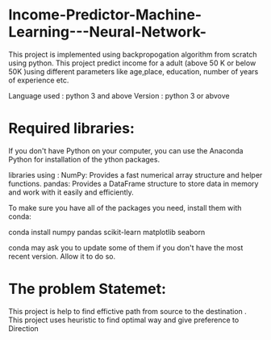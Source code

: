 # Income-Predictor-Machine-Learning---Neural-Network-

This project is implemented using backpropogation algorithm from scratch using python. 
This project predict income for a adult (above 50 K or below 50K )using different parameters like age,place, education, number of years of experience etc. 

Language used : python 3 and above
Version : python 3 or abvove


# Required libraries: 

If you don't have Python on your computer, you can use the Anaconda Python for installation of the ython packages.

libraries using :
NumPy: Provides a fast numerical array structure and helper functions.
pandas: Provides a DataFrame structure to store data in memory and work with it easily and efficiently.

To make sure you have all of the packages you need, install them with conda:

conda install numpy pandas scikit-learn matplotlib seaborn

conda may ask you to update some of them if you don't have the most recent version. Allow it to do so.


# The problem Statemet:
This project is help to find effictive path from source to the destination . This project uses heuristic to find optimal way and give preference to Direction 

